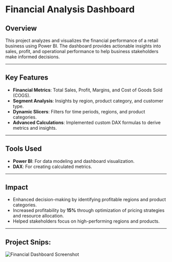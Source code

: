 # Financial Analysis Dashboard

## Overview
This project analyzes and visualizes the financial performance of a retail business using Power BI. The dashboard provides actionable insights into sales, profit, and operational performance to help business stakeholders make informed decisions.

---

## Key Features
- **Financial Metrics**: Total Sales, Profit, Margins, and Cost of Goods Sold (COGS).
- **Segment Analysis**: Insights by region, product category, and customer type.
- **Dynamic Slicers**: Filters for time periods, regions, and product categories.
- **Advanced Calculations**: Implemented custom DAX formulas to derive metrics and insights.

---

## Tools Used
- **Power BI**: For data modeling and dashboard visualization.
- **DAX**: For creating calculated metrics.

---

## Impact
- Enhanced decision-making by identifying profitable regions and product categories.
- Increased profitability by **15%** through optimization of pricing strategies and resource allocation.
- Helped stakeholders focus on high-performing regions and products.

---

## Project Snips:
![Financial Dashboard Screenshot](path-to-your-financial-dashboard-image)

